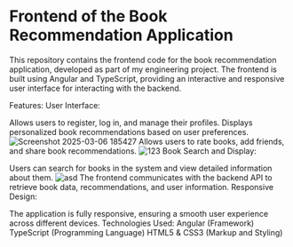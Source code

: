 


# Frontend of the Book Recommendation Application

This repository contains the frontend code for the book recommendation application, developed as part of my engineering project. The frontend is built using Angular and TypeScript, providing an interactive and responsive user interface for interacting with the backend.

Features:
User Interface:

Allows users to register, log in, and manage their profiles.
Displays personalized book recommendations based on user preferences.
![Screenshot 2025-03-06 185427](https://github.com/user-attachments/assets/cb8f1786-5008-438d-8ceb-df82134a1a7a)
Allows users to rate books, add friends, and share book recommendations.
![123](https://github.com/user-attachments/assets/98db3d5d-c225-4ff1-98c1-f2ff57d4f42e)
Book Search and Display:

Users can search for books in the system and view detailed information about them.
![asd](https://github.com/user-attachments/assets/b3fa2b16-f7bc-4a67-86d4-929b848aefb1)
The frontend communicates with the backend API to retrieve book data, recommendations, and user information.
Responsive Design:

The application is fully responsive, ensuring a smooth user experience across different devices.
Technologies Used:
Angular (Framework)
TypeScript (Programming Language)
HTML5 & CSS3 (Markup and Styling)
